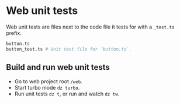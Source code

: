 # Web unit tests

Web unit tests are files next to the code file it tests for with a `_test.ts` prefix.

```sh
button.ts
button_test.ts # Unit test file for `button.ts`.
```

## Build and run web unit tests

- Go to web project root `/web`.
- Start turbo mode `dz turbo`.
- Run unit tests `dz t`, or run and watch `dz tw`.
